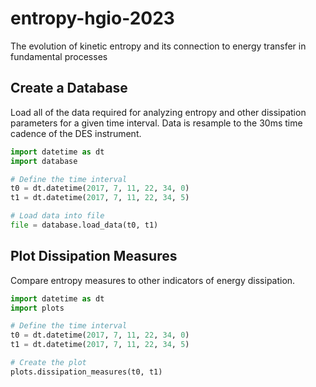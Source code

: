 # entropy-hgio-2023
The evolution of kinetic entropy and its connection to energy transfer in fundamental processes

## Create a Database
Load all of the data required for analyzing entropy and other dissipation parameters for a given time interval. Data is resample to the 30ms time cadence of the DES instrument.

```python
import datetime as dt
import database

# Define the time interval
t0 = dt.datetime(2017, 7, 11, 22, 34, 0)
t1 = dt.datetime(2017, 7, 11, 22, 34, 5)

# Load data into file
file = database.load_data(t0, t1)
```
## Plot Dissipation Measures
Compare entropy measures to other indicators of energy dissipation.

```python
import datetime as dt
import plots

# Define the time interval
t0 = dt.datetime(2017, 7, 11, 22, 34, 0)
t1 = dt.datetime(2017, 7, 11, 22, 34, 5)

# Create the plot
plots.dissipation_measures(t0, t1)
```